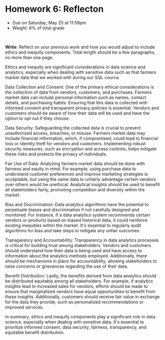 # Homework 6: Reflecton

- Due on Saturday, May 25 at 11:59pm
- Weight: 8% of total grade

<br>

**Write**: Reflect on your previous work and how you would adjust to include ethics and inequity components. Total length should be a few paragraphs, no more than one page.

Ethics and inequity are significant considerations in data science and analytics, especially when dealing with sensitive data such as that farmers market data that we worked with during our SQL cource. 

Data Collection and Consent: 
One of the primary ethical considerations is the collection of data from vendors, customers, and purchases. 
Farmers market data can include personal information such as names, contact details, and purchasing habits. 
Ensuring that this data is collected with informed consent and transparent privacy policies is essential. 
Vendors and customers should be aware of how their data will be used and have the option to opt out if they choose.

Data Security: 
Safeguarding the collected data is crucial to prevent unauthorized access, breaches, or misuse. 
Farmers market data may include financial information, which, if compromised, could lead to financial loss or identity theft for vendors and customers. 
Implementing robust security measures, such as encryption and access controls, helps mitigate these risks and protects the privacy of individuals.

Fair Use of Data: 
Analyzing farmers market data should be done with fairness and equity in mind. 
For example, using purchase data to understand customer preferences and improve marketing strategies is acceptable, but using the same data to unfairly advantage certain vendors over others would be unethical. 
Analytical insights should be used to benefit all stakeholders fairly, promoting competition and diversity within the market.

Bias and Discrimination: 
Data analytics algorithms have the potential to perpetuate biases and discrimination if not carefully designed and monitored. 
For instance, if a data analytics system recommends certain vendors or products based on biased historical data, it could reinforce existing inequities within the market. 
It's essential to regularly audit algorithms for bias and take steps to mitigate any unfair outcomes.

Transparency and Accountability: 
Transparency in data analytics processes is critical for building trust among stakeholders. 
Vendors and customers should understand how their data is being used and have access to information about the analytics methods employed. 
Additionally, there should be mechanisms in place for accountability, allowing stakeholders to raise concerns or grievances regarding the use of their data.

Benefit Distribution: 
Lastly, the benefits derived from data analytics should be distributed equitably among all stakeholders. 
For example, if analytics insights lead to increased sales for vendors, efforts should be made to ensure that marginalized vendors have equal opportunities to benefit from these insights. 
Additionally, customers should receive fair value in exchange for the data they provide, such as personalized recommendations or improved services.

In summary, ethics and inequity components play a significant role in data science, especially when dealing with sensitive data. 
It's essential to prioritize informed consent, data security, fairness, transparency, and equitable benefit distribution.